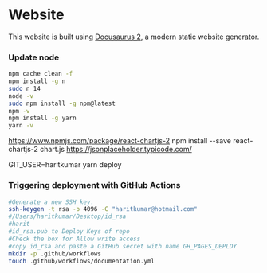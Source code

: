 # Website
This website is built using [Docusaurus 2](https://v2.docusaurus.io/), a modern static website generator.


### Update node
```sh
npm cache clean -f
npm install -g n
sudo n 14
node -v
sudo npm install -g npm@latest
npm -v
npm install -g yarn
yarn -v
```
https://www.npmjs.com/package/react-chartjs-2
npm install --save react-chartjs-2 chart.js
https://jsonplaceholder.typicode.com/

GIT_USER=haritkumar yarn deploy


### Triggering deployment with GitHub Actions

```sh
#Generate a new SSH key.
ssh-keygen -t rsa -b 4096 -C "haritkumar@hotmail.com"
#/Users/haritkumar/Desktop/id_rsa
#harit
#id_rsa.pub to Deploy Keys of repo
#Check the box for Allow write access
#copy id_rsa and paste a GitHub secret with name GH_PAGES_DEPLOY
mkdir -p .github/workflows
touch .github/workflows/documentation.yml
```